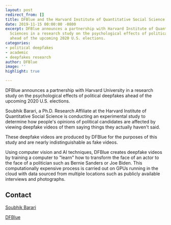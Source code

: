 ```yaml
---
layout: post
redirect_from: []
title: DFBlue and the Harvard Institute of Quantitative Social Science
date: 2019-11-15 00:00:00 -0800
excerpt: DFBlue announces a partnership with Harvard Institute of Quantitative Social
  Sciences in a research study on the psychological effects of political deepfakes
  ahead of the upcoming 2020 U.S. elections.
categories:
- political deepfakes
- academic
- deepfakes research
author: DFBlue
image: ''
highlight: true

---
```

DFBlue announces a partnership with Harvard University in a research study on the psychological effects of political deepfakes ahead of the upcoming 2020 U.S. elections.

Soubhik Barari, a Ph.D. Research Affiliate at the Harvard Institute of Quantitative Social Science is conducting an experimental study to determine how people's opinions of political candidates are affected by viewing deepfake videos of them saying things they actually haven't said.

These deepfake videos are produced by DFBlue for the purposes of this study and are nearly indistinguishable as fake videos.

Using computer vision and AI techniques, DFBlue creates deepfake videos by training a computer to "learn" how to transform the face of an actor to the face of a politician such as Bernie Sanders or Joe Biden. This computationally expensive process is carried out on GPUs running in the cloud with data sourced from multiple locations such as publicly available interviews and photographs.

## Contact

[Soubhik Barari](mailto:sbarari@g.harvard.edu "Soubhik Barari's email")

[DFBlue](mailto:r@dfblue.com?&cc=s@dfblue.com&subject=Regarding%20Harvard%20Research%20Study "DFBlue email")